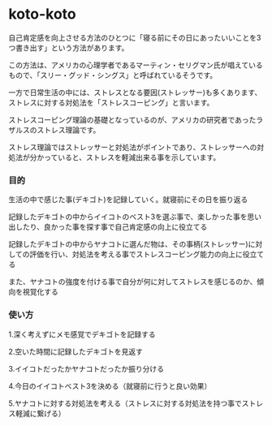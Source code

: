 # koto-koto
自己肯定感を向上させる方法のひとつに「寝る前にその日にあったいいことを3つ書き出す」という方法があります。

この方法は、アメリカの心理学者であるマーティン・セリグマン氏が唱えているもので、「スリー・グッド・シングス」と呼ばれているそうです。

一方で日常生活の中には、ストレスとなる要因(ストレッサー)も多くあります、ストレスに対する対処法を「ストレスコーピング」と言います。

ストレスコーピング理論の基礎となっているのが、アメリカの研究者であったラザルスのストレス理論です。

ストレス理論ではストレッサーと対処法がポイントであり、ストレッサーへの対処法が分かっていると、ストレスを軽減出来る事を示しています。

### 目的
生活の中で感じた事(デキゴト)を記録していく。就寝前にその日を振り返る

記録したデキゴトの中からイイコトのベスト3を選ぶ事で、楽しかった事を思い出したり、良かった事を探す事で自己肯定感の向上に役立てる

記録したデキゴトの中からヤナコトに選んだ物は、その事柄(ストレッサー)に対しての評価を行い、対処法を考える事でストレスコーピング能力の向上に役立てる

また、ヤナコトの強度を付ける事で自分が何に対してストレスを感じるのか、傾向を視覚化する

### 使い方
1.深く考えずにメモ感覚でデキゴトを記録する

2.空いた時間に記録したデキゴトを見返す

3.イイコトだったかヤナコトだったか振り分ける

4.今日のイイコトベスト3を決める（就寝前に行うと良い効果）

5.ヤナコトに対する対処法を考える（ストレスに対する対処法を持つ事でストレス軽減に繋げる）